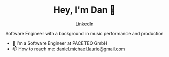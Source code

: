 <h1 align="center">Hey, I'm Dan 👋</h1>
<p align="center">
  <a href="https://www.linkedin.com/in/danlauriedev/">LinkedIn</a>
</p>

<p align="center">Software Engineer with a background in music performance and production</p>

- 🏁    I’m a Software Engineer at PACETEQ GmbH
- 📫    How to reach me: daniel.michael.laurie@gmail.com



